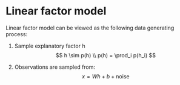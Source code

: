 # Linear factor model

Linear factor model can be viewed as the following data generating process:

1. Sample explanatory factor h
$$
h \sim p(h) \\
p(h) = \prod_i p(h_i)
$$

2. Observations are sampled from:
$$
x = Wh + b + \text{noise}
$$